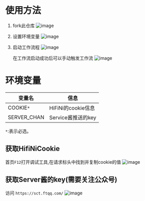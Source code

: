 # 使用方法

1. fork此仓库
   ![image](https://github.com/anduinnn/HifiNiAutoCheckIn/assets/68073009/c0a5a7b3-b921-4b13-bd68-adce964701ad)

2. 设置环境变量
   ![image](https://github.com/anduinnn/HifiNiAutoCheckIn/assets/68073009/7bc3df71-6a8c-466f-9854-33d21ae45f94)

3. 启动工作流程
   ![image](https://github.com/anduinnn/HifiNiAutoCheckIn/assets/68073009/b89c7140-be7f-43aa-afaa-8554b4cab752)

   在工作流启动成功后可以手动触发工作流
   ![image](https://github.com/anduinnn/HifiNiAutoCheckIn/assets/68073009/a1855da6-2dd4-47c3-be8c-86108527e841)


# 环境变量

| 变量名      | 信息               |
| ----------- | ------------------ |
| COOKIE`*`   | HiFiNi的cookie信息 |
| SERVER_CHAN | Service酱推送的key |

`*`:表示必选。



## 获取HifiNiCookie
首页`F12`打开调试工具,在请求标头中找到并复制cookie的值
![image](https://github.com/anduinnn/HifiNiAutoCheckIn/assets/68073009/97528823-4d31-4c72-bcca-e95bb5d75792)

## 获取Server酱的key(需要关注公众号)
访问 `https://sct.ftqq.com/`
![image](https://github.com/anduinnn/HifiNiAutoCheckIn/assets/68073009/c70b4471-2933-4441-964c-5aa2873c3590)

